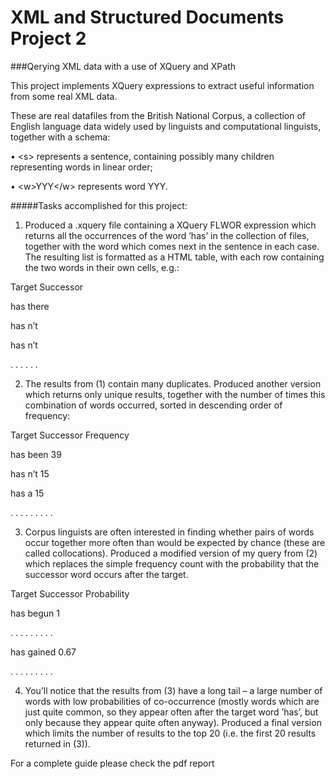 # XML and Structured Documents Project 2
###Qerying XML data with a use of XQuery and XPath

This project implements XQuery expressions to extract useful information from some real XML data. 

These are real datafiles from the British National Corpus, a collection of English language data widely used by linguists and computational linguists, together with
a schema:

• \<s> 
represents a sentence, containing possibly many children <w> representing words in linear order;

• \<w>YYY\</w> represents word YYY.

#####Tasks accomplished for this project:

1. Produced a .xquery file containing a XQuery FLWOR expression which returns all the occurrences of the word ’has’ in the collection of files, together with the word which comes next in the sentence in each
case. The resulting list is formatted as a HTML table, with each row containing the two words in their own cells, e.g.:

Target Successor

has there

has n’t

has n’t

. . . . . .

2. The results from (1) contain many duplicates. Produced another version which returns only unique results, together with the number of times this combination of words occurred, sorted in descending
order of frequency:

Target Successor Frequency

has been 39

has n’t 15

has a 15

. . . . . . . . .

3. Corpus linguists are often interested in finding whether pairs of words occur together more often than would be expected by chance (these are called collocations). Produced a modified version of my query
from (2) which replaces the simple frequency count with the probability that the successor word occurs after the target. 

Target Successor Probability

has begun 1

. . . . . . . . .

has gained 0.67

. . . . . . . . .

4. You’ll notice that the results from (3) have a long tail – a large number of words with low probabilities of co-occurrence (mostly words which are just quite common, so they appear often after the target word
’has’, but only because they appear quite often anyway). Produced a final version which limits the number of results to the top 20 (i.e. the first 20 results returned in (3)).

For a complete guide please check the pdf report
